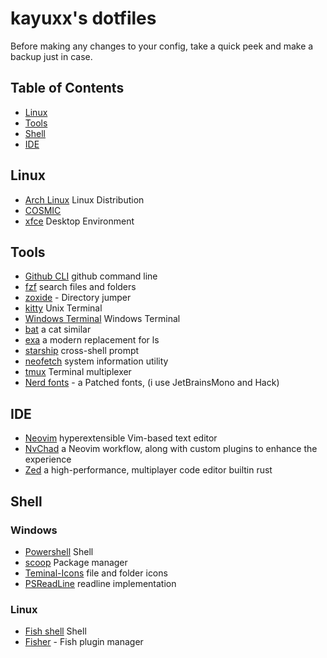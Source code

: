 # kayuxx's dotfiles

Before making any changes to your config, take a quick peek and make a backup just in case.

## Table of Contents

- [Linux](#linux)
- [Tools](#tools)
- [Shell](#shell)
- [IDE](#neovim)

## Linux

- [Arch Linux](https://archlinux.org/) Linux Distribution
- [COSMIC](ht)
- [xfce](https://xfce.org/) Desktop Environment

## Tools

- [Github CLI](https://cli.github.com) github command line
- [fzf](https://github.com/junegunn/fzf) search files and folders
- [zoxide](https://github.com/ajeetdsouza/zoxide) - Directory jumper
- [kitty](https://github.com/kovidgoyal/kitty) Unix Terminal
- [Windows Terminal](https://github.com/microsoft/terminal) Windows Terminal
- [bat](https://github.com/sharkdp/bat) a cat similar
- [exa](https://the.exa.website/) a modern replacement for ls
- [starship](https://starship.rs/) cross-shell prompt
- [neofetch](https://github.com/dylanaraps/neofetch) system information utility
- [tmux](https://github.com/tmux/tmux) Terminal multiplexer
- [Nerd fonts](https://github.com/ryanoasis/nerd-fonts) - a Patched fonts, (i use JetBrainsMono and Hack)

## IDE

- [Neovim](https://neovim.io) hyperextensible Vim-based text editor
- [NvChad](https://nvchad.com) a Neovim workflow, along with custom plugins to enhance the experience
- [Zed](https://zed.dev) a high-performance, multiplayer code editor builtin rust

## Shell

### Windows

- [Powershell](https://github.com/PowerShell/PowerShell) Shell
- [scoop](https://scoop.sh) Package manager
- [Teminal-Icons](https://github.com/devblackops/Terminal-Icons) file and folder
  icons
- [PSReadLine](https://github.com/PowerShell/PSReadLine) readline implementation

### Linux

- [Fish shell](https://fishshell.com/) Shell
- [Fisher](https://github.com/jorgebucaran/fisher) - Fish plugin manager
